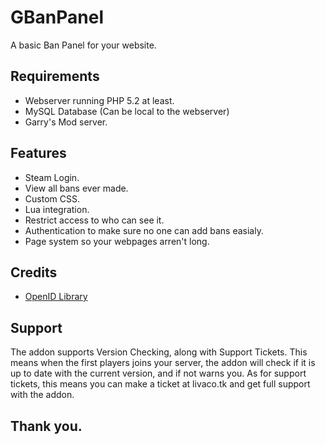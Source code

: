 # GBanPanel
A basic Ban Panel for your website.

## Requirements
- Webserver running PHP 5.2 at least.
- MySQL Database (Can be local to the webserver)
- Garry's Mod server.

## Features
- Steam Login.
- View all bans ever made.
- Custom CSS.
- Lua integration.
- Restrict access to who can see it.
- Authentication to make sure no one can add bans easialy.
- Page system so your webpages arren't long.

## Credits
- [OpenID Library﻿](https://github.com/SmItH197/SteamAuthentication)

## Support
The addon supports Version Checking, along with Support Tickets. This means when the first players joins your server, the addon will check if it is up to date with the current version, and if not warns you. As for support tickets, this means you can make a ticket at livaco.tk and get full support with the addon.

## Thank you.